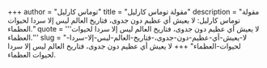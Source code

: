 +++
author = "توماس كارليل"
title = "مقولة توماس كارليل"
description = "مقولة توماس كارليل: لا يعيش أي عظيم دون جدوى، فتاريخ العالم ليس إلا سردا لحيوات العظماء."
quote = '''لا يعيش أي عظيم دون جدوى، فتاريخ العالم ليس إلا سردا لحيوات العظماء.'''
slug = "لا-يعيش-أي-عظيم-دون-جدوى،-فتاريخ-العالم-ليس-إلا-سردا-لحيوات-العظماء"
+++
لا يعيش أي عظيم دون جدوى، فتاريخ العالم ليس إلا سردا لحيوات العظماء.
